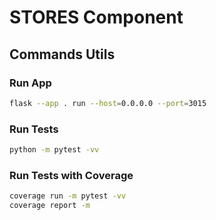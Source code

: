 # STORES Component

## Commands Utils

### Run App

```bash
flask --app . run --host=0.0.0.0 --port=3015
```

### Run Tests

```bash
python -m pytest -vv
```

### Run Tests with Coverage

```bash
coverage run -m pytest -vv
coverage report -m
```
